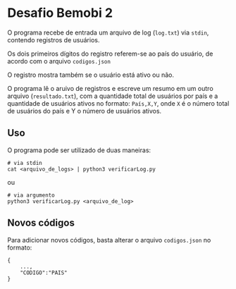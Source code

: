 # Desafio Bemobi 2
O programa recebe de entrada um arquivo de log (`log.txt`) via `stdin`, contendo registros de usuários.

Os dois primeiros dígitos do registro referem-se ao país do usuário, de acordo com o arquivo `codigos.json`

O registro mostra também se o usuário está ativo ou não.

O programa lê o aruivo de registros e escreve um resumo em um outro arquivo (`resultado.txt`), com a quantidade total de usuários por país e a quantidade de usuários ativos no formato:
`País,X,Y`, onde `X` é o número total de usuários do país e Y o número de usuários ativos.

## Uso
O programa pode ser utilizado de duas maneiras:
```
# via stdin
cat <arquivo_de_logs> | python3 verificarLog.py
```
ou
```
# via argumento
python3 verificarLog.py <arquivo_de_log>
```

## Novos códigos
Para adicionar novos códigos, basta alterar o arquivo `codigos.json` no formato:
```
{   
    ...,
    "CODIGO":"PAIS"
}
